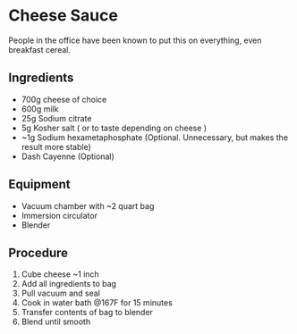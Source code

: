 # Cheese Sauce

People in the office have been known to put this on everything, even breakfast cereal.
 
## Ingredients
* 700g cheese of choice
* 600g milk
* 25g Sodium citrate
* 5g Kosher salt ( or to taste depending on cheese )
* ~1g Sodium hexametaphosphate (Optional. Unnecessary, but makes the result more stable)
* Dash Cayenne (Optional)

## Equipment
* Vacuum chamber with ~2 quart bag
* Immersion circulator
* Blender

## Procedure
1. Cube cheese ~1 inch
1. Add all ingredients to bag
1. Pull vacuum and seal 
1. Cook in water bath @167F for 15 minutes
1. Transfer contents of bag to blender
1. Blend until smooth
